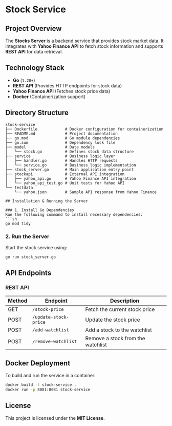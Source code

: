 # Stock Service


## Project Overview
The **Stocks Server** is a backend service that provides stock market data. It integrates with **Yahoo Finance API** to fetch stock information and supports **REST API** for data retrieval.  


## Technology Stack
- **Go** (`1.20+`)
- **REST API** (Provides HTTP endpoints for stock data)
- **Yahoo Finance API** (Fetches stock price data)
- **Docker** (Containerization support)

## Directory Structure
```
stock-service
├── Dockerfile            # Docker configuration for containerization
├── README.md             # Project documentation
├── go.mod                # Go module dependencies
├── go.sum                # Dependency lock file
├── model                 # Data models
│   └── stock.go          # Defines stock data structure
├── service               # Business logic layer
│   ├── handler.go        # Handles HTTP requests
│   └── service.go        # Business logic implementation
├── stock_server.go       # Main application entry point
├── stockapi              # External API integration
│   ├── yahoo_api.go      # Yahoo Finance API integration
│   └── yahoo_api_test.go # Unit tests for Yahoo API
└── testdata
    └── yahoo.json        # Sample API response from Yahoo Finance

## Installation & Running the Server

### 1. Install Go Dependencies
Run the following command to install necessary dependencies:
```sh
go mod tidy
```

### 2. Run the Server
Start the stock service using:
```sh
go run stock_server.go
```

## API Endpoints

### REST API

| Method | Endpoint               | Description                                  |
|--------|-------------------------|----------------------------------------------|
| GET    | `/stock-price`          | Fetch the current stock price               |
| POST   | `/update-stock-price`   | Update the stock price                      |
| POST   | `/add-watchlist`        | Add a stock to the watchlist                |
| POST   | `/remove-watchlist`     | Remove a stock from the watchlist           |

## Docker Deployment
To build and run the service in a container:
```sh
docker build -t stock-service .
docker run -p 8081:8081 stock-service
```

## License
This project is licensed under the **MIT License**.